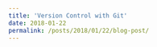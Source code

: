 ```yaml
---
title: 'Version Control with Git'
date: 2018-01-22
permalink: /posts/2018/01/22/blog-post/
---
```


